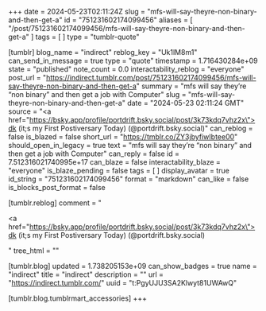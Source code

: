 +++
date = 2024-05-23T02:11:24Z
slug = "mfs-will-say-theyre-non-binary-and-then-get-a"
id = "751231602174099456"
aliases = [ "/post/751231602174099456/mfs-will-say-theyre-non-binary-and-then-get-a" ]
tags = [ ]
type = "tumblr-quote"

[tumblr]
blog_name = "indirect"
reblog_key = "Uk1lM8m1"
can_send_in_message = true
type = "quote"
timestamp = 1.716430284e+09
state = "published"
note_count = 0.0
interactability_reblog = "everyone"
post_url = "https://indirect.tumblr.com/post/751231602174099456/mfs-will-say-theyre-non-binary-and-then-get-a"
summary = "mfs will say they’re “non binary” and then get a job with Computer"
slug = "mfs-will-say-theyre-non-binary-and-then-get-a"
date = "2024-05-23 02:11:24 GMT"
source = "<a href=\"https://bsky.app/profile/portdrift.bsky.social/post/3k73kdq7vhz2x\">dk (it;s my First Postiversary Today) (@portdrift.bsky.social)</a>"
can_reblog = false
is_blazed = false
short_url = "https://tmblr.co/ZY3jbyfiwIbtee00"
should_open_in_legacy = true
text = "mfs will say they’re “non binary” and then get a job with Computer"
can_reply = false
id = 7.512316021740995e+17
can_blaze = false
interactability_blaze = "everyone"
is_blaze_pending = false
tags = [ ]
display_avatar = true
id_string = "751231602174099456"
format = "markdown"
can_like = false
is_blocks_post_format = false

[tumblr.reblog]
comment = "<p><a href=\"https://bsky.app/profile/portdrift.bsky.social/post/3k73kdq7vhz2x\">dk (it;s my First Postiversary Today) (@portdrift.bsky.social)</a></p>"
tree_html = ""

[tumblr.blog]
updated = 1.738205153e+09
can_show_badges = true
name = "indirect"
title = "indirect"
description = ""
url = "https://indirect.tumblr.com/"
uuid = "t:PgyUJU3SA2Klwyt81UWAwQ"

[tumblr.blog.tumblrmart_accessories]
+++
